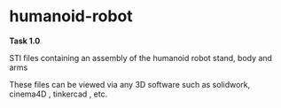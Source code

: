 # humanoid-robot
**Task 1.0**

STl files containing an assembly of the humanoid robot stand, body and arms  

These files can be viewed via any 3D software such as solidwork, cinema4D , tinkercad , etc.
